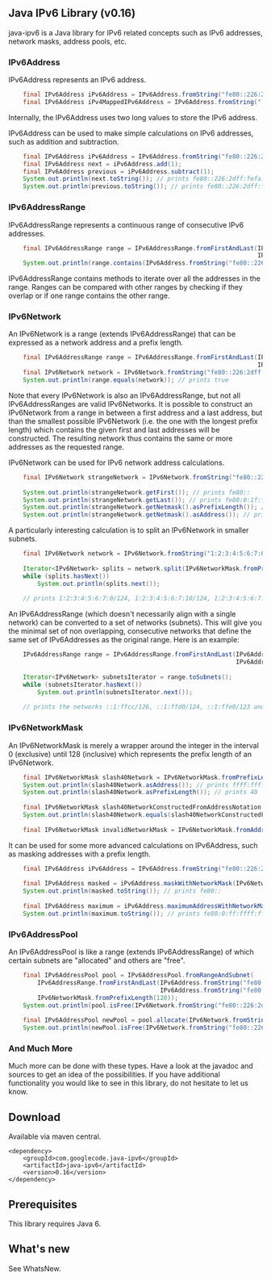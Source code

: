 ## Java IPv6 Library (v0.16)

java-ipv6 is a Java library for IPv6 related concepts such as IPv6 addresses, network masks, address pools, etc.

### IPv6Address

IPv6Address represents an IPv6 address.

```Java
    final IPv6Address iPv6Address = IPv6Address.fromString("fe80::226:2dff:fefa:cd1f");
    final IPv6Address iPv4MappedIPv6Address = IPv6Address.fromString("::ffff:192.168.0.1");
```

Internally, the IPv6Address uses two long values to store the IPv6 address.

IPv6Address can be used to make simple calculations on IPv6 addresses, such as addition and subtraction.

```Java
    final IPv6Address iPv6Address = IPv6Address.fromString("fe80::226:2dff:fefa:cd1f");
    final IPv6Address next = iPv6Address.add(1);
    final IPv6Address previous = iPv6Address.subtract(1);
    System.out.println(next.toString()); // prints fe80::226:2dff:fefa:cd20
    System.out.println(previous.toString()); // prints fe80::226:2dff:fefa:cd1e
```

### IPv6AddressRange

IPv6AddressRange represents a continuous range of consecutive IPv6 addresses.

```Java
    final IPv6AddressRange range = IPv6AddressRange.fromFirstAndLast(IPv6Address.fromString("fe80::226:2dff:fefa:cd1f"),
                                                                     IPv6Address.fromString("fe80::226:2dff:fefa:ffff"));
    System.out.println(range.contains(IPv6Address.fromString("fe80::226:2dff:fefa:dcba"))); // prints true
```

IPv6AddressRange contains methods to iterate over all the addresses in the range. Ranges can be compared with other ranges by 
checking if they overlap or if one range contains the other range.

### IPv6Network

An IPv6Network is a range (extends IPv6AddressRange) that can be expressed as a network address and a prefix length.

```Java
    final IPv6AddressRange range = IPv6AddressRange.fromFirstAndLast(IPv6Address.fromString("fe80::226:2dff:fefa:0"),
                                                                     IPv6Address.fromString("fe80::226:2dff:fefa:ffff"));
    final IPv6Network network = IPv6Network.fromString("fe80::226:2dff:fefa:0/112");
    System.out.println(range.equals(network)); // prints true
```

Note that every IPv6Network is also an IPv6AddressRange, but not all IPv6AddressRanges are valid IPv6Networks. It is possible to 
construct an IPv6Network from a range in between a first address and a last address, but than the smallest possible IPv6Network 
(i.e. the one with the longest prefix length) which contains the given first and last addresses will be constructed. The resulting 
network thus contains the same or more addresses as the requested range.

IPv6Network can be used for IPv6 network address calculations.

```Java
    final IPv6Network strangeNetwork = IPv6Network.fromString("fe80::226:2dff:fefa:cd1f/43");
    
    System.out.println(strangeNetwork.getFirst()); // prints fe80::
    System.out.println(strangeNetwork.getLast()); // prints fe80:0:1f:ffff:ffff:ffff:ffff:ffff
    System.out.println(strangeNetwork.getNetmask().asPrefixLength()); // prints 43
    System.out.println(strangeNetwork.getNetmask().asAddress()); // prints ffff:ffff:ffe0::
```

A particularly interesting calculation is to split an IPv6Network in smaller subnets.

```Java
    final IPv6Network network = IPv6Network.fromString("1:2:3:4:5:6:7:0/120");
    
    Iterator<IPv6Network> splits = network.split(IPv6NetworkMask.fromPrefixLength(124));
    while (splits.hasNext())
        System.out.println(splits.next());
    
    // prints 1:2:3:4:5:6:7:0/124, 1:2:3:4:5:6:7:10/124, 1:2:3:4:5:6:7:20/124, ... until 1:2:3:4:5:6:7:f0/124 (16 in total)
```

An IPv6AddressRange (which doesn't necessarily align with a single network) can be converted to a set of networks (subnets). This 
will give you the minimal set of non overlapping, consecutive networks that define the same set of IPv6Addresses as the original 
range. Here is an example:

```Java
    IPv6AddressRange range = IPv6AddressRange.fromFirstAndLast(IPv6Address.fromString("::1:ffcc"),
                                                               IPv6Address.fromString("::2:0"));
    
    Iterator<IPv6Network> subnetsIterator = range.toSubnets();
    while (subnetsIterator.hasNext())
        System.out.println(subnetsIterator.next());
    
    // prints the networks ::1:ffcc/126, ::1:ffd0/124, ::1:ffe0/123 and ::2:0/128
```

### IPv6NetworkMask

An IPv6NetworkMask is merely a wrapper around the integer in the interval 0 (exclusive) until 128 (inclusive) which represents the
prefix length of an IPv6Network.

```Java
    final IPv6NetworkMask slash40Network = IPv6NetworkMask.fromPrefixLength(40);
    System.out.println(slash40Network.asAddress()); // prints ffff:ffff:ff00::
    System.out.println(slash40Network.asPrefixLength()); // prints 40
    
    final IPv6NetworkMask slash40NetworkConstructedFromAddressNotation = IPv6NetworkMask.fromAddress(IPv6Address.fromString("ffff:ffff:ff00::"));
    System.out.println(slash40Network.equals(slash40NetworkConstructedFromAddressNotation)); // prints true
    
    final IPv6NetworkMask invalidNetworkMask = IPv6NetworkMask.fromAddress(IPv6Address.fromString("0fff::")); // fails
```

It can be used for some more advanced calculations on IPv6Address, such as masking addresses with a prefix length.

```Java
    final IPv6Address iPv6Address = IPv6Address.fromString("fe80::226:2dff:fefa:cd1f");
    
    final IPv6Address masked = iPv6Address.maskWithNetworkMask(IPv6NetworkMask.fromPrefixLength(40));
    System.out.println(masked.toString()); // prints fe80::
    
    final IPv6Address maximum = iPv6Address.maximumAddressWithNetworkMask(IPv6NetworkMask.fromPrefixLength(40));
    System.out.println(maximum.toString()); // prints fe80:0:ff:ffff:ffff:ffff:ffff:ffff
```

### IPv6AddressPool

An IPv6AddressPool is like a range (extends IPv6AddressRange) of which certain subnets are "allocated" and others are "free".

```Java
    final IPv6AddressPool pool = IPv6AddressPool.fromRangeAndSubnet(
        IPv6AddressRange.fromFirstAndLast(IPv6Address.fromString("fe80::226:2dff:fefa:0"),
                                          IPv6Address.fromString("fe80::226:2dff:fefa:ffff")),
        IPv6NetworkMask.fromPrefixLength(120));
    System.out.println(pool.isFree(IPv6Network.fromString("fe80::226:2dff:fefa:5ff/120"))); // prints true
    
    final IPv6AddressPool newPool = pool.allocate(IPv6Network.fromString("fe80::226:2dff:fefa:5ff/120"));
    System.out.println(newPool.isFree(IPv6Network.fromString("fe80::226:2dff:fefa:5ff/120"))); // prints false
```

### And Much More

Much more can be done with these types. Have a look at the javadoc and sources to get an idea of the possibilities. If you have 
additional functionality you would like to see in this library, do not hesitate to let us know.

## Download

Available via maven central.

    <dependency>
        <groupId>com.googlecode.java-ipv6</groupId>
        <artifactId>java-ipv6</artifactId>
        <version>0.16</version>
    </dependency>

## Prerequisites

This library requires Java 6.

## What's new

See WhatsNew.
